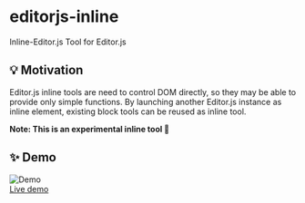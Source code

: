 # editorjs-inline

Inline-Editor.js Tool for Editor.js

## 💡 Motivation

Editor.js inline tools are need to control DOM directly,
so they may be able to provide only simple functions.
By launching another Editor.js instance as inline element,
existing block tools can be reused as inline tool.

**Note: This is an experimental inline tool 🔬**

## ✨ Demo

![Demo](https://user-images.githubusercontent.com/7702653/91664324-5f1acd80-eb29-11ea-8074-b149dcd6a426.gif)<br>
[Live demo](https://hata6502.github.io/editorjs-inline/)
